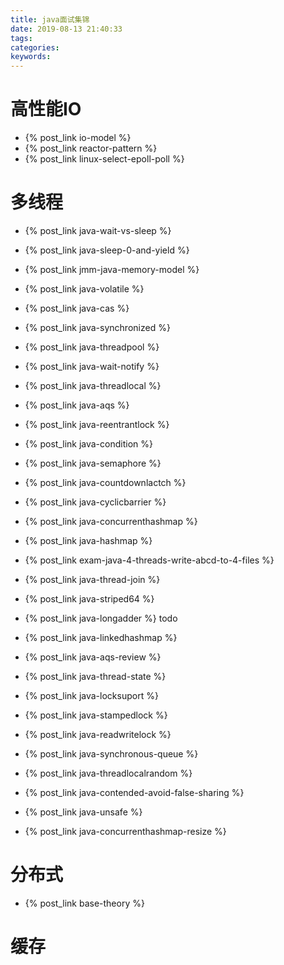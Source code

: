 ```yaml
---
title: java面试集锦
date: 2019-08-13 21:40:33
tags:
categories:
keywords:
---
```


# 高性能IO

- {% post_link io-model %}
- {% post_link reactor-pattern %}
- {% post_link linux-select-epoll-poll %}

# 多线程

- {% post_link java-wait-vs-sleep %}
- {% post_link java-sleep-0-and-yield %}
- {% post_link jmm-java-memory-model %}
- {% post_link java-volatile %}
- {% post_link java-cas %}
- {% post_link java-synchronized %}
- {% post_link java-threadpool %}
- {% post_link java-wait-notify %}
- {% post_link java-threadlocal %}
- {% post_link java-aqs %}
- {% post_link java-reentrantlock %}
- {% post_link java-condition %}
- {% post_link java-semaphore %}
- {% post_link java-countdownlactch %}
- {% post_link java-cyclicbarrier %}
- {% post_link java-concurrenthashmap %}
- {% post_link java-hashmap %}
- {% post_link exam-java-4-threads-write-abcd-to-4-files %}
- {% post_link java-thread-join %}
- {% post_link java-striped64 %}
- {% post_link java-longadder %}
todo
- {% post_link java-linkedhashmap %}
- {% post_link java-aqs-review %}
- {% post_link java-thread-state %}
- {% post_link java-locksuport %}
- {% post_link java-stampedlock %}
- {% post_link java-readwritelock %}
- {% post_link java-synchronous-queue %}

- {% post_link java-threadlocalrandom %}
- {% post_link java-contended-avoid-false-sharing %}

- {% post_link java-unsafe %}
- {% post_link java-concurrenthashmap-resize %}

# 分布式

- {% post_link base-theory %}


# 缓存

